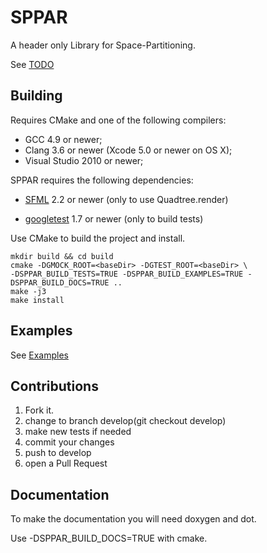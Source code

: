 # SPPAR #

A header only Library for Space-Partitioning.

See [TODO](https://github.com/cristianglezm/SPPAR/blob/master/TODO.md)

## Building ##

Requires CMake and one of the following compilers:

* GCC 4.9 or newer;
* Clang 3.6 or newer (Xcode 5.0 or newer on OS X);
* Visual Studio 2010 or newer;

SPPAR requires the following dependencies:

* [SFML](http://sfml-dev.org) 2.2 or newer (only to use Quadtree.render)

* [googletest](https://github.com/google/googletest) 1.7 or newer (only to build tests)

Use CMake to build the project and install.

```
mkdir build && cd build
cmake -DGMOCK_ROOT=<baseDir> -DGTEST_ROOT=<baseDir> \ 
-DSPPAR_BUILD_TESTS=TRUE -DSPPAR_BUILD_EXAMPLES=TRUE -DSPPAR_BUILD_DOCS=TRUE ..
make -j3
make install

```
## Examples ##

See [Examples](https://github.com/cristianglezm/SPPAR/tree/master/examples)

## Contributions ##

1. Fork it.
2. change to branch develop(git checkout develop)
3. make new tests if needed
3. commit your changes
4. push to develop
5. open a Pull Request

## Documentation ##

To make the documentation you will need doxygen and dot.

Use -DSPPAR_BUILD_DOCS=TRUE with cmake.


